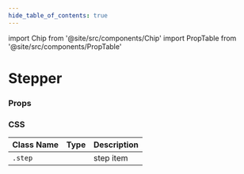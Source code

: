 ```yaml
---
hide_table_of_contents: true
---
```


import Chip from '@site/src/components/Chip'
import PropTable from '@site/src/components/PropTable'

# Stepper

### Props

<PropTable displayName="Stepper" />

### CSS

| Class Name | Type    | Description |
| ---------- | ------- | ----------- |
| `.step`    | <Chip/> | step item   |
